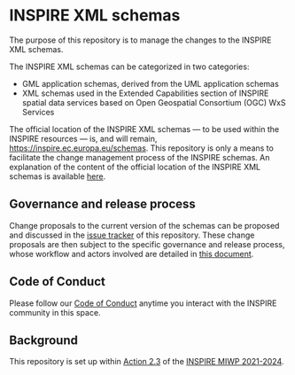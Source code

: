 # INSPIRE XML schemas

The purpose of this repository is to manage the changes to the INSPIRE XML schemas.

The INSPIRE XML schemas can be categorized in two categories:

* GML application schemas, derived from the UML application schemas
* XML schemas used in the Extended Capabilities section of INSPIRE spatial data services based on Open Geospatial Consortium (OGC) WxS Services

The official location of the INSPIRE XML schemas — to be used within the INSPIRE resources — is, and will remain, https://inspire.ec.europa.eu/schemas. This repository is only a means to facilitate the change management process of the INSPIRE schemas. An explanation of the content of the official location of the INSPIRE XML schemas is available [here](https://github.com/jescriu/application-schemas/blob/main/XML-schema-repository.md).

## Governance and release process

Change proposals to the current version of the schemas can be proposed and discussed in the [issue tracker](https://github.com/INSPIRE-MIF/application-schemas/issues/) of this repository. These change proposals are then subject to the specific governance and release process, whose workflow and actors involved are detailed in [this document](/governance-release-process/process.md).

## Code of Conduct

Please follow our [Code of Conduct](https://github.com/INSPIRE-MIF/helpdesk/blob/main/code-of-conduct.md) anytime you interact with the INSPIRE community in this space.

## Background

This repository is set up within [Action 2.3](https://webgate.ec.europa.eu/fpfis/wikis/display/InspireMIG/Action+2.3+Simplification+of+INSPIRE+implementation) of the [INSPIRE MIWP 2021-2024](https://webgate.ec.europa.eu/fpfis/wikis/display/InspireMIG/INSPIRE+work+programme+2021-24).
